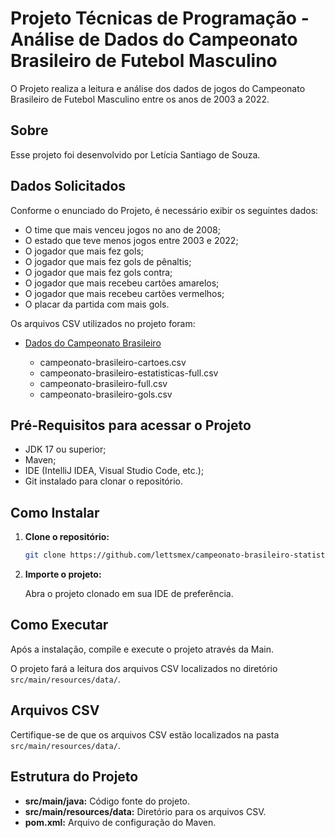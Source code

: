 # Projeto Técnicas de Programação - Análise de Dados do Campeonato Brasileiro de Futebol Masculino

O Projeto realiza a leitura e análise dos dados de jogos do Campeonato Brasileiro de Futebol Masculino entre os anos de 2003 a 2022.


## Sobre

Esse projeto foi desenvolvido por Letícia Santiago de Souza.


## Dados Solicitados

Conforme o enunciado do Projeto, é necessário exibir os seguintes dados:

* O time que mais venceu jogos no ano de 2008;
* O estado que teve menos jogos entre 2003 e 2022;
* O jogador que mais fez gols;
* O jogador que mais fez gols de pênaltis;
* O jogador que mais fez gols contra;
* O jogador que mais recebeu cartões amarelos;
* O jogador que mais recebeu cartões vermelhos;
* O placar da partida com mais gols.

Os arquivos CSV utilizados no projeto foram:

* [Dados do Campeonato Brasileiro](https://github.com/vconceicao/ada_brasileirao_dataset/tree/master)


    * campeonato-brasileiro-cartoes.csv
    * campeonato-brasileiro-estatisticas-full.csv
    * campeonato-brasileiro-full.csv
    * campeonato-brasileiro-gols.csv

## Pré-Requisitos para acessar o Projeto

* JDK 17 ou superior;
* Maven;
* IDE (IntelliJ IDEA, Visual Studio Code, etc.);
* Git instalado para clonar o repositório.

## Como Instalar

1. **Clone o repositório:**
   ```bash
   git clone https://github.com/lettsmex/campeonato-brasileiro-statistics.git
   ```

2. **Importe o projeto:**

   Abra o projeto clonado em sua IDE de preferência.


## Como Executar

Após a instalação, compile e execute o projeto através da Main.

O projeto fará a leitura dos arquivos CSV localizados no diretório `src/main/resources/data/`.

## Arquivos CSV

Certifique-se de que os arquivos CSV estão localizados na pasta `src/main/resources/data/`.

## Estrutura do Projeto

* **src/main/java:** Código fonte do projeto.
* **src/main/resources/data:** Diretório para os arquivos CSV.
* **pom.xml:** Arquivo de configuração do Maven.